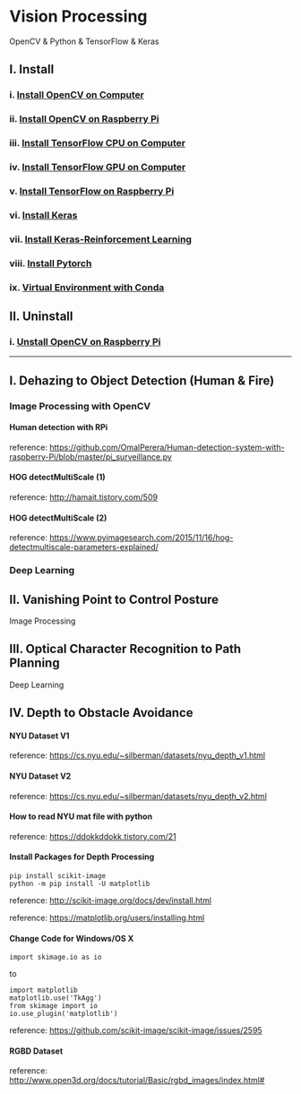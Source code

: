 # Vision Processing
OpenCV & Python & TensorFlow & Keras

## I. Install
### i.    [Install OpenCV on Computer](https://github.com/inyong37/Vision/blob/master/Install/OpenCV-Computer.md)
### ii.   [Install OpenCV on Raspberry Pi](https://github.com/inyong37/Vision/blob/master/Install/OpenCV-RaspberryPi.md)
### iii.  [Install TensorFlow CPU on Computer](https://github.com/inyong37/Vision/blob/master/Install/TensorFlow-Computer-CPU.md)
### iv.   [Install TensorFlow GPU on Computer](https://github.com/inyong37/Vision/blob/master/Install/TensorFlow-Computer-GPU.md)
### v.    [Install TensorFlow on Raspberry Pi](https://github.com/inyong37/Vision/blob/master/Install/TensorFlow-RaspberryPi.md)
### vi.   [Install Keras](https://github.com/inyong37/Vision/blob/master/Install/Keras.md)
### vii.  [Install Keras-Reinforcement Learning](https://github.com/inyong37/Vision/blob/master/Install/Keras-rl.md)
### viii. [Install Pytorch](https://github.com/inyong37/Vision/blob/master/Install/Pytorch.md)
### ix. [Virtual Environment with Conda](https://github.com/inyong37/Vision/blob/master/Install/Virtual-Environment_conda.md)

## II. Uninstall
### i.    [Unstall OpenCV on Raspberry Pi](https://github.com/inyong37/Vision/blob/master/Uninstall/OpenCV-RaspberryPi.md)

----------

## I. Dehazing to Object Detection (Human & Fire)
### Image Processing with OpenCV
#### Human detection with RPi
reference: https://github.com/OmalPerera/Human-detection-system-with-raspberry-Pi/blob/master/pi_surveillance.py
#### HOG detectMultiScale (1)
reference: http://hamait.tistory.com/509
#### HOG detectMultiScale (2)
reference: https://www.pyimagesearch.com/2015/11/16/hog-detectmultiscale-parameters-explained/
### Deep Learning

## II. Vanishing Point to Control Posture
Image Processing

## III. Optical Character Recognition to Path Planning
Deep Learning

## IV. Depth to Obstacle Avoidance
#### NYU Dataset V1
reference: https://cs.nyu.edu/~silberman/datasets/nyu_depth_v1.html
#### NYU Dataset V2
reference: https://cs.nyu.edu/~silberman/datasets/nyu_depth_v2.html
#### How to read NYU mat file with python
reference: https://ddokkddokk.tistory.com/21
#### Install Packages for Depth Processing
```
pip install scikit-image
python -m pip install -U matplotlib
```
reference: http://scikit-image.org/docs/dev/install.html

reference: https://matplotlib.org/users/installing.html
#### Change Code for Windows/OS X
```
import skimage.io as io
```
to 
```
import matplotlib
matplotlib.use('TkAgg')
from skimage import io
io.use_plugin('matplotlib')
```
reference: https://github.com/scikit-image/scikit-image/issues/2595
#### RGBD Dataset
reference: http://www.open3d.org/docs/tutorial/Basic/rgbd_images/index.html#

